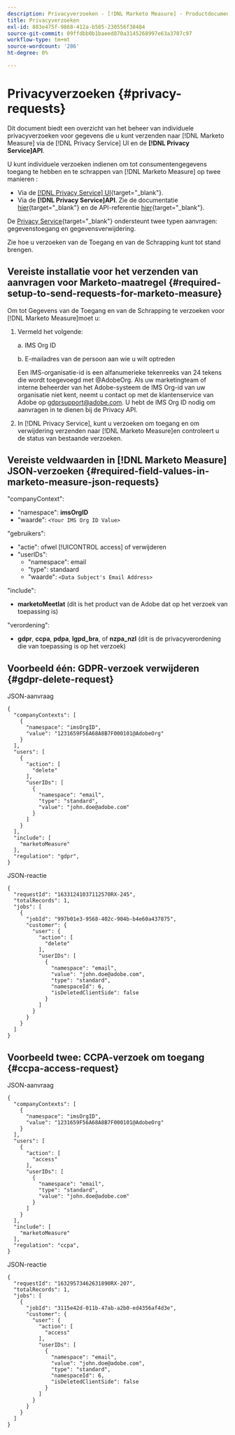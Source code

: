 ```yaml
---
description: Privacyverzoeken - [!DNL Marketo Measure] - Productdocumentatie
title: Privacyverzoeken
exl-id: 883e475f-9868-412a-b505-230556f38484
source-git-commit: 09ffdbb0b1baeed870a3145268997e63a3707c97
workflow-type: tm+mt
source-wordcount: '286'
ht-degree: 0%

---
```


# Privacyverzoeken {#privacy-requests}

Dit document biedt een overzicht van het beheer van individuele privacyverzoeken voor gegevens die u kunt verzenden naar [!DNL Marketo Measure] via de [!DNL Privacy Service] UI en de **[!DNL Privacy Service]API**.

U kunt individuele verzoeken indienen om tot consumentengegevens toegang te hebben en te schrappen van [!DNL Marketo Measure] op twee manieren :

* Via de [[!DNL Privacy Service] UI](https://experienceleague.adobe.com/docs/experience-platform/privacy/ui/overview.html){target=&quot;_blank&quot;}.
* Via de **[!DNL Privacy Service]API**. Zie de documentatie [hier](https://experienceleague.adobe.com/docs/experience-platform/privacy/api/overview.html){target=&quot;_blank&quot;} en de API-referentie [hier](https://developer.adobe.com/experience-platform-apis/references/privacy-service/){target=&quot;_blank&quot;}.

De [Privacy Service](https://experienceleague.adobe.com/docs/experience-platform/privacy/home.html){target=&quot;_blank&quot;} ondersteunt twee typen aanvragen: gegevenstoegang en gegevensverwijdering.

Zie hoe u verzoeken van de Toegang en van de Schrapping kunt tot stand brengen.

## Vereiste installatie voor het verzenden van aanvragen voor Marketo-maatregel {#required-setup-to-send-requests-for-marketo-measure}

Om tot Gegevens van de Toegang en van de Schrapping te verzoeken voor [!DNL Marketo Measure]moet u:

1. Vermeld het volgende:

   a. IMS Org ID

   b. E-mailadres van de persoon aan wie u wilt optreden

   Een IMS-organisatie-id is een alfanumerieke tekenreeks van 24 tekens die wordt toegevoegd met @AdobeOrg. Als uw marketingteam of interne beheerder van het Adobe-systeem de IMS Org-id van uw organisatie niet kent, neemt u contact op met de klantenservice van Adobe op gdprsupport@adobe.com. U hebt de IMS Org ID nodig om aanvragen in te dienen bij de Privacy API.

1. In [!DNL Privacy Service], kunt u verzoeken om toegang en om verwijdering verzenden naar [!DNL Marketo Measure]en controleert u de status van bestaande verzoeken.

## Vereiste veldwaarden in [!DNL Marketo Measure] JSON-verzoeken {#required-field-values-in-marketo-measure-json-requests}

&quot;companyContext&quot;:

* &quot;namespace&quot;: **imsOrgID**
* &quot;waarde&quot;: `<Your IMS Org ID Value>`

&quot;gebruikers&quot;:

* &quot;actie&quot;: ofwel [!UICONTROL access] of verwijderen
* &quot;userIDs&quot;:
   * &quot;namespace&quot;: email
   * &quot;type&quot;: standaard
   * &quot;waarde&quot;: `<Data Subject's Email Address>`

&quot;include&quot;:

* **marketoMeetlat** (dit is het product van de Adobe dat op het verzoek van toepassing is)

&quot;verordening&quot;:

* **gdpr**, **ccpa**, **pdpa**, **lgpd_bra**, of **nzpa_nzl** (dit is de privacyverordening die van toepassing is op het verzoek)

## Voorbeeld één: GDPR-verzoek verwijderen {#gdpr-delete-request}

JSON-aanvraag

```text
{
  "companyContexts": [
    {
      "namespace": "imsOrgID",
      "value": "1231659F56A68A8B7F000101@AdobeOrg"
    }
  ],
  "users": [
    {
      "action": [
        "delete"
      ],
      "userIDs": [
        {
          "namespace": "email",
          "type": "standard",
          "value": "john.doe@adobe.com"
        }
      ]
    }
  ],
  "include": [
    "marketoMeasure"
  ],
  "regulation": "gdpr",
}
```

JSON-reactie

```text
{
  "requestId": "16331241037112570RX-245",
  "totalRecords": 1,
  "jobs": [
    {
      "jobId": "997b01e3-9568-402c-904b-b4e60a437875",
      "customer": {
        "user": {
          "action": [
            "delete"
          ],
          "userIDs": [
            {
              "namespace": "email",
              "value": "john.doe@adobe.com",
              "type": "standard",
              "namespaceId": 6,
              "isDeletedClientSide": false
            }
          ]
        }
      }
    }
  ]
}
```

## Voorbeeld twee: CCPA-verzoek om toegang {#ccpa-access-request}

JSON-aanvraag

```text
{
  "companyContexts": [
    {
      "namespace": "imsOrgID",
      "value": "1231659F56A68A8B7F000101@AdobeOrg"
    }
  ],
  "users": [
    {
      "action": [
        "access"
      ],
      "userIDs": [
        {
          "namespace": "email",
          "type": "standard",
          "value": "john.doe@adobe.com"
        }
      ]
    }
  ],
  "include": [
    "marketoMeasure"
  ],
  "regulation": "ccpa",
}
```

JSON-reactie

```text
{
  "requestId": "16329573462631890RX-207",
  "totalRecords": 1,
  "jobs": [
    {
      "jobId": "3115e42d-011b-47ab-a2b0-ed4356af4d3e",
      "customer": {
        "user": {
          "action": [
            "access"
          ],
          "userIDs": [
            {
              "namespace": "email",
              "value": "john.doe@adobe.com",
              "type": "standard",
              "namespaceId": 6,
              "isDeletedClientSide": false
            }
          ]
        }
      }
    }
  ]
}
```

